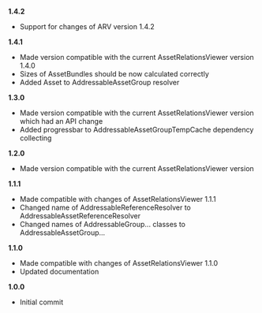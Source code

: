 **1.4.2**
 - Support for changes of ARV version 1.4.2
 
**1.4.1**
 - Made version compatible with the current AssetRelationsViewer version 1.4.0
 - Sizes of AssetBundles should be now calculated correctly
 - Added Asset to AddressableAssetGroup resolver

**1.3.0**
 - Made version compatible with the current AssetRelationsViewer version which had an API change
 - Added progressbar to AddressableAssetGroupTempCache dependency collecting

**1.2.0**
 - Made version compatible with the current AssetRelationsViewer version

**1.1.1**
 - Made compatible with changes of AssetRelationsViewer 1.1.1
 - Changed name of AddressableReferenceResolver to AddressableAssetReferenceResolver
 - Changed names of AddressableGroup... classes to AddressableAssetGroup...

**1.1.0**
 - Made compatible with changes of AssetRelationsViewer 1.1.0
 - Updated documentation

**1.0.0**

 - Initial commit